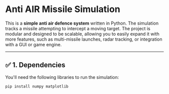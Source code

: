 # Anti AIR Missile Simulation

This is a **simple anti air defence system** written in Python. The simulation tracks a missile attempting to intercept a moving target. The project is modular and designed to be scalable, allowing you to easily expand it with more features, such as multi-missile launches, radar tracking, or integration with a GUI or game engine.

---

## ✅ 1. **Dependencies**

You'll need the following libraries to run the simulation:

```bash
pip install numpy matplotlib
